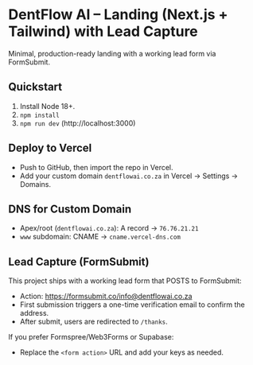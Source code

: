 # DentFlow AI – Landing (Next.js + Tailwind) with Lead Capture

Minimal, production-ready landing with a working lead form via FormSubmit.

## Quickstart
1. Install Node 18+.
2. `npm install`
3. `npm run dev` (http://localhost:3000)

## Deploy to Vercel
- Push to GitHub, then import the repo in Vercel.
- Add your custom domain `dentflowai.co.za` in Vercel → Settings → Domains.

## DNS for Custom Domain
- Apex/root (`dentflowai.co.za`): A record → `76.76.21.21`
- `www` subdomain: CNAME → `cname.vercel-dns.com`

## Lead Capture (FormSubmit)
This project ships with a working lead form that POSTS to FormSubmit:
- Action: https://formsubmit.co/info@dentflowai.co.za
- First submission triggers a one-time verification email to confirm the address.
- After submit, users are redirected to `/thanks`.

If you prefer Formspree/Web3Forms or Supabase:
- Replace the `<form action>` URL and add your keys as needed.
